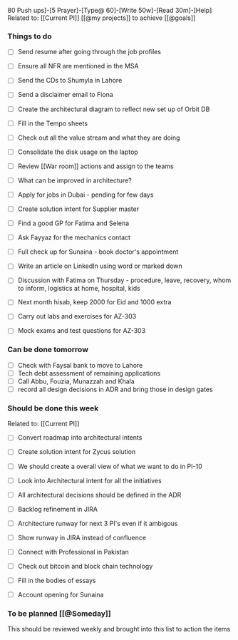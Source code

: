 80 Push ups]-[5 Prayer]-[Type@ 60]-[Write 50w]-[Read 30m]-[Help] 
Related to: [[Current PI]]  [[@my projects]] to achieve [[@goals]]

### Things to do 
- [ ] Send resume after going through the job profiles 
- [ ] Ensure all NFR are mentioned in the MSA
- [ ] Send the CDs to Shumyla in Lahore

- [ ] Send a disclaimer email to Fiona
- [ ] Create the architectural diagram to reflect new set up of Orbit DB
- [ ] Fill in the Tempo sheets
- [ ] Check out all the value stream and what they are doing
- [ ] Consolidate the disk usage on the laptop
- [ ] Review [[War room]] actions and assign to the teams
- [ ] What can be improved in architecture?

- [ ] Apply for jobs in Dubai - pending for few days
- [ ] Create solution intent for Supplier master
- [ ] Find a good GP for Fatima and Selena 
- [ ] Ask Fayyaz for the mechanics contact
- [ ] Full check up for Sunaina - book doctor's appointment
- [ ] Write an article on LinkedIn using word or marked down
- [ ] Discussion with Fatima on Thursday - procedure, leave, recovery, whom to inform, logistics at home, hospital, kids
- [ ] Next month hisab, keep 2000 for Eid and 1000 extra
- [ ] Carry out labs and exercises for AZ-303
- [ ] Mock exams and test questions for AZ-303
	
### Can be done tomorrow 
- [ ] Check with Faysal bank to move to Lahore
- [ ] Tech debt assessment of remaining applications
- [ ] Call Abbu, Fouzia, Munazzah and Khala
- [ ] record all design decisions in ADR and bring those in design gates

### Should be done this week
Related to: [[Current PI]]
- [ ] Convert roadmap into architectural intents
- [ ] Create solution intent for Zycus solution
- [ ] We should create a overall view of what we want to do in PI-10
- [ ] Look into Architectural intent for all the initiatives
- [ ] All architectural decisions should be defined in the ADR
- [ ] Backlog refinement in JIRA
- [ ] Architecture runway for next 3 PI's even if it ambigous
- [ ] Show runway in JIRA instead of confluence
- [ ] Connect with Professional in Pakistan

- [ ] Check out bitcoin and block chain technology
- [ ] Fill in the bodies of essays 
- [ ] Account opening for Sunaina

### To be planned [[@Someday]]
This should be reviewed weekly and brought into this list to action the items
